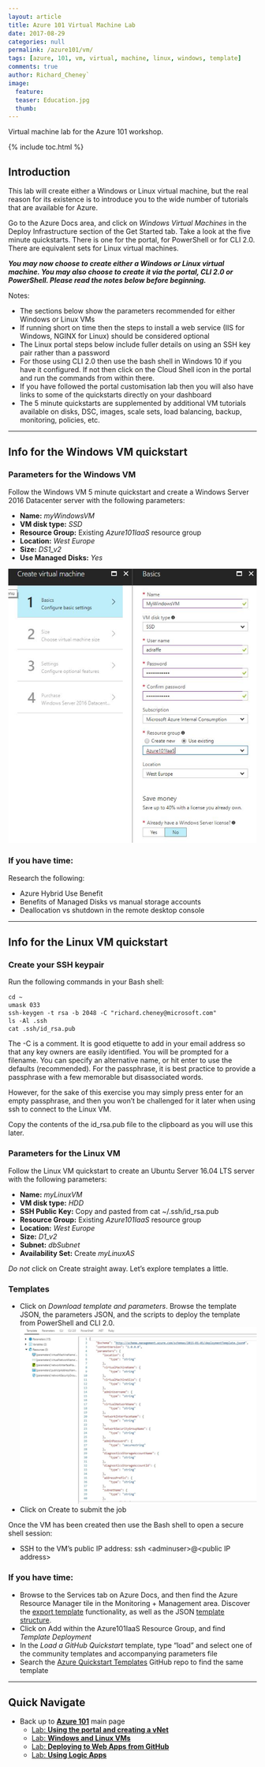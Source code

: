 ```yaml
---
layout: article
title: Azure 101 Virtual Machine Lab
date: 2017-08-29
categories: null
permalink: /azure101/vm/
tags: [azure, 101, vm, virtual, machine, linux, windows, template]
comments: true
author: Richard_Cheney`
image:
  feature: 
  teaser: Education.jpg
  thumb: 
---
```

Virtual machine lab for the Azure 101 workshop.

{% include toc.html %}

## Introduction

This lab will create either a Windows or Linux virtual machine, but the real reason for its existence is to introduce you to the wide number of tutorials that are available for Azure.

Go to the Azure Docs area, and click on _Windows Virtual Machines_ in the Deploy Infrastructure section of the Get Started tab. Take a look at the five minute quickstarts.  There is one for the portal, for PowerShell or for CLI 2.0.  There are equivalent sets for Linux virtual machines. 

***You may now choose to create either a Windows or Linux virtual machine.  You may also choose to create it via the portal, CLI 2.0 or PowerShell.  Please read the notes below before beginning.***

Notes:
* The sections below show the parameters recommended for either Windows or Linux VMs
* If running short on time then the steps to install a web service (IIS for Windows, NGINX for Linux) should be considered optional
* The Linux portal steps below include fuller details on using an SSH key pair rather than a password
* For those using CLI 2.0 then use the bash shell in Windows 10 if you have it configured.  If not then click on the Cloud Shell icon in the portal and run the commands from within there.
* If you have followed the portal customisation lab then you will also have links to some of the quickstarts directly on your dashboard
* The 5 minute quickstarts are supplemented by additional VM tutorials available on disks, DSC, images, scale sets, load balancing, backup, monitoring, policies, etc.

--------------------------------------------------

## Info for the Windows VM quickstart

### Parameters for the Windows VM

Follow the Windows VM 5 minute quickstart and create a Windows Server 2016 Datacenter server with the following parameters:
- **Name:** _myWindowsVM_
- **VM disk type:** _SSD_
- **Resource Group:** Existing _Azure101IaaS_ resource group
- **Location:** _West Europe_
- **Size:** _DS1\_v2_
- **Use Managed Disks:** _Yes_

![](../../images/Az101-CreateVM.JPG)

### If you have time:

Research the following:
- Azure Hybrid Use Benefit
- Benefits of Managed Disks vs manual storage accounts
- Deallocation vs shutdown in the remote desktop console

-----------------------------------------------------------

## Info for the Linux VM quickstart

### Create your SSH keypair

Run the following commands in your Bash shell:
```
cd ~
umask 033
ssh-keygen -t rsa -b 2048 -C "richard.cheney@microsoft.com"
ls -Al .ssh
cat .ssh/id_rsa.pub
```

The -C is a comment. It is good etiquette to add in your email address so that any key owners are easily identified. You will be prompted for a filename. You can specify an alternative name, or hit enter to use the defaults (recommended). For the passphrase, it is best practice to provide a passphrase with a few memorable but disassociated words.

However, for the sake of this exercise you may simply press enter for an empty passphrase, and then you won’t be challenged for it later when using ssh to connect to the Linux VM.

Copy the contents of the id\_rsa.pub file to the clipboard as you will
use this later.

### Parameters for the Linux VM 

Follow the Linux VM quickstart to create an Ubuntu Server 16.04 LTS server with the following parameters:
- **Name:** _myLinuxVM_
- **VM disk type:** _HDD_
- **SSH Public Key:** Copy and pasted from cat \~/.ssh/id\_rsa.pub
- **Resource Group:** Existing _Azure101IaaS_ resource group
- **Location:** _West Europe_
- **Size:** _D1\_v2_
- **Subnet:** _dbSubnet_
- **Availability Set:** Create _myLinuxAS_

*Do not* click on Create straight away. Let’s explore templates a
little.

### Templates

- Click on _Download template and parameters_. Browse the template JSON, the parameters JSON, and the scripts to deploy the template from PowerShell and CLI 2.0. ![](../../images/Az101-ARMTemplate.JPG)
- Click on Create to submit the job

Once the VM has been created then use the Bash shell to open a secure shell session:
- SSH to the VM’s public IP address: ssh &lt;adminuser&gt;@&lt;public IP address&gt;

### If you have time:
- Browse to the Services tab on Azure Docs, and then find the Azure Resource Manager tile in the Monitoring + Management area. Discover the [export template](https://docs.microsoft.com/en-us/azure/azure-resource-manager/resource-manager-export-template) functionality, as well as the JSON [template structure](https://docs.microsoft.com/en-us/azure/azure-resource-manager/resource-group-authoring-templates).
- Click on Add within the Azure101IaaS Resource Group, and find _Template Deployment_
- In the _Load a GitHub Quickstart_ template, type “load” and select one of the community templates and accompanying parameters file
- Search the [Azure Quickstart Templates](https://github.com/Azure/azure-quickstart-templates) GitHub repo to find the same template

-------------------------------------------------------
## Quick Navigate
* Back up to [**Azure 101**](./azure101Index.md/#introduction) main page
  * [Lab: **Using the portal and creating a vNet**](./azure101PortalLab.md/#introduction)
  * [Lab: **Windows and Linux VMs**](./azure101VMLab.md/#introduction)
  * [Lab: **Deploying to Web Apps from GitHub**](./azure101WebAppLab.md/#introduction)
  * [Lab: **Using Logic Apps**](./azure101LogicAppLab.md/#introduction)